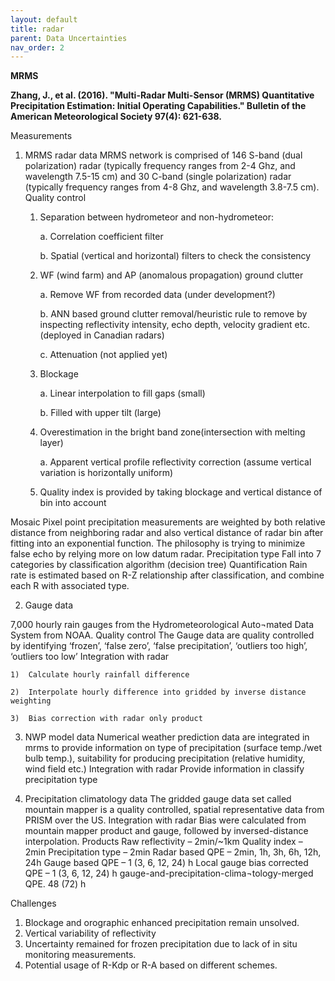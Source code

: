 ```yaml
---
layout: default
title: radar
parent: Data Uncertainties
nav_order: 2
---
```


__MRMS__

__Zhang, J., et al. (2016). "Multi-Radar Multi-Sensor (MRMS) Quantitative Precipitation Estimation: Initial Operating Capabilities." Bulletin of the American Meteorological Society 97(4): 621-638.__

Measurements
1)	MRMS radar data
MRMS network is comprised of 146 S-band (dual polarization) radar (typically frequency ranges from 2-4 Ghz, and wavelength 7.5-15 cm) and 30 C-band (single polarization) radar (typically frequency ranges from 4-8 Ghz, and wavelength 3.8-7.5 cm).
Quality control
    1.	Separation between hydrometeor and non-hydrometeor:
    
        a.	Correlation coefficient filter
        
        b.	Spatial (vertical and horizontal) filters to check the consistency
        
    2.	WF (wind farm) and AP (anomalous propagation) ground clutter
    
        a.	Remove WF from recorded data (under development?)
        
        b.	ANN based ground clutter removal/heuristic rule to remove by inspecting reflectivity intensity, echo depth, velocity gradient etc. (deployed in Canadian radars)
        
        c.	Attenuation (not applied yet)
        
    3.	Blockage
    
        a.	Linear interpolation to fill gaps (small)
        
        b.	Filled with upper tilt (large)
        
    4.	Overestimation in the bright band zone(intersection with melting layer)
    
        a.	Apparent vertical profile reflectivity correction (assume vertical variation is horizontally uniform)
        
    5.	Quality index is provided by taking blockage and vertical distance of bin into account
    
Mosaic
Pixel point precipitation measurements are weighted by both relative distance from neighboring radar and also vertical distance of radar bin after fitting into an exponential function. The philosophy is trying to minimize false echo by relying more on low datum radar.
Precipitation type
Fall into 7 categories by classification algorithm (decision tree)
Quantification
Rain rate is estimated based on R-Z relationship after classification, and combine each R with associated type.


2)	Gauge data

7,000 hourly rain gauges from the Hydrometeorological Auto¬mated Data System from NOAA.
Quality control
The Gauge data are quality controlled by identifying ‘frozen’, ‘false zero’, ‘false precipitation’, ‘outliers too high’, ‘outliers too low’
Integration with radar

    1)	Calculate hourly rainfall difference
    
    2)	Interpolate hourly difference into gridded by inverse distance weighting
    
    3)	Bias correction with radar only product
    
    
3)	NWP model data
Numerical weather prediction data are integrated in mrms to provide information on type of precipitation (surface temp./wet bulb temp.), suitability for producing precipitation (relative humidity, wind field etc.)
Integration with radar
Provide information in classify precipitation type

4)	Precipitation climatology data
The gridded gauge data set called mountain mapper is a quality controlled, spatial representative data from PRISM over the US.
Integration with radar
Bias were calculated from mountain mapper product and gauge, followed by inversed-distance interpolation.
Products
Raw reflectivity – 2min/~1km
Quality index – 2min
Precipitation type – 2min
Radar based QPE – 2min, 1h, 3h, 6h, 12h, 24h
Gauge based QPE – 1 (3, 6, 12, 24) h
Local gauge bias corrected QPE – 1 (3, 6, 12, 24) h
gauge-and-precipitation-clima¬tology-merged QPE. 48 (72) h


Challenges
1)	Blockage and orographic enhanced precipitation remain unsolved.
2)	Vertical variability of reflectivity
3)	Uncertainty remained for frozen precipitation due to lack of in situ monitoring measurements.
4)	Potential usage of R-Kdp or R-A based on different schemes.
 

